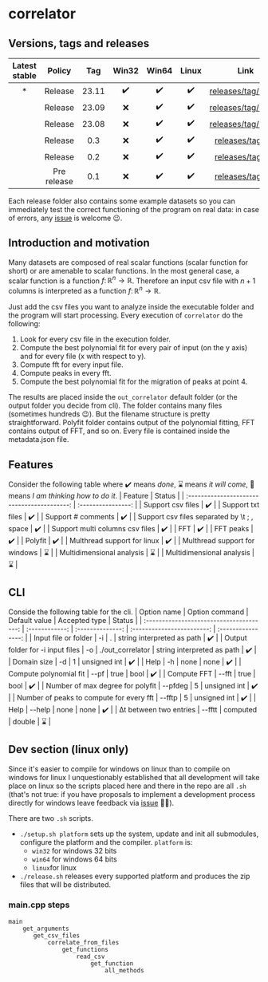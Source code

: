 # correlator

## Versions, tags and releases
| Latest stable |   Policy    |  Tag  |       Win32        |       Win64        |       Linux        |                                     Link                                      |
| :-----------: | :---------: | :---: | :----------------: | :----------------: | :----------------: | :---------------------------------------------------------------------------: |
|       *       |   Release   | 23.11 | :heavy_check_mark: | :heavy_check_mark: | :heavy_check_mark: | [releases/tag/23.09](https://github.com/gttrcr/correlator/releases/tag/23.11) |
|               |   Release   | 23.09 |        :x:         | :heavy_check_mark: | :heavy_check_mark: | [releases/tag/23.09](https://github.com/gttrcr/correlator/releases/tag/23.09) |
|               |   Release   | 23.08 |        :x:         | :heavy_check_mark: | :heavy_check_mark: | [releases/tag/23.08](https://github.com/gttrcr/correlator/releases/tag/23.08) |
|               |   Release   |  0.3  |        :x:         | :heavy_check_mark: | :heavy_check_mark: |   [releases/tag/0.3](https://github.com/gttrcr/correlator/releases/tag/0.3)   |
|               |   Release   |  0.2  |        :x:         | :heavy_check_mark: | :heavy_check_mark: |   [releases/tag/0.2](https://github.com/gttrcr/correlator/releases/tag/0.2)   |
|               | Pre release |  0.1  |        :x:         | :heavy_check_mark: | :heavy_check_mark: |   [releases/tag/0.1](https://github.com/gttrcr/correlator/releases/tag/0.1)   |

Each release folder also contains some example datasets so you can immediately test the correct functioning of the program on real data: in case of errors, any [issue](https://github.com/gttrcr/correlator/issues) is welcome :wink:.

## Introduction and motivation
Many datasets are composed of real scalar functions (scalar function for short) or are amenable to scalar functions. In the most general case, a scalar function is a function $f\colon\mathbb{R}^n\to\mathbb{R}$. Therefore an input csv file with $n+1$ columns is interpreted as a function $f\colon\mathbb{R}^n\to\mathbb{R}$.

Just add the csv files you want to analyze inside the executable folder and the program will start processing. Every execution of ```correlator``` do the following:
1. Look for every csv file in the execution folder.
2. Compute the best polynomial fit for every pair of input (on the y axis) and for every file (x with respect to y).
3. Compute fft for every input file.
4. Compute peaks in every fft.
5. Compute the best polynomial fit for the migration of peaks at point 4.

The results are placed inside the ```out_correlator``` default folder (or the output folder you decide from cli). The folder contains many files (sometimes hundreds :wink:). But the filename structure is pretty straightforward. Polyfit folder contains output of the polynomial fitting, FFT contains output of FFT, and so on. Every file is contained inside the metadata.json file.

## Features
Consider the following table where :heavy_check_mark: means _done_, :hourglass: means _it will come_, :thinking: means _I am thinking how to do it_.
|                   Feature                   |       Status       |
| :-----------------------------------------: | :----------------: |
|              Support csv files              | :heavy_check_mark: |
|              Support txt files              | :heavy_check_mark: |
|             Support # comments              | :heavy_check_mark: |
| Support csv files separated by \t ; , space | :heavy_check_mark: |
|       Support multi columns csv files       | :heavy_check_mark: |
|                     FFT                     | :heavy_check_mark: |
|                  FFT peaks                  | :heavy_check_mark: |
|                   Polyfit                   | :heavy_check_mark: |
|         Multhread support for linux         | :heavy_check_mark: |
|        Multhread support for windows        |    :hourglass:     |
|          Multidimensional analysis          |    :hourglass:     |
|          Multidimensional analysis          |    :hourglass:     |

## CLI
Conside the following table for the cli.
|               Option name                | Option command |  Default value   |       Accepted type        |       Status       |
| :--------------------------------------: | :------------: | :--------------: | :------------------------: | :----------------: |
|           Input file or folder           |       -i       |        .         | string interpreted as path | :heavy_check_mark: |
|     Output folder for -i input files     |       -o       | ./out_correlator | string interpreted as path | :heavy_check_mark: |
|               Domain size                |       -d       |        1         |        unsigned int        | :heavy_check_mark: |
|                   Help                   |       -h       |       none       |            none            | :heavy_check_mark: |
|          Compute polynomial fit          |      --pf      |       true       |            bool            | :heavy_check_mark: |
|               Compute FFT                |     --fft      |       true       |            bool            | :heavy_check_mark: |
|     Number of max degree for polyfit     |    --pfdeg     |        5         |        unsigned int        | :heavy_check_mark: |
| Number of peaks to compute for every fft |     --fftp     |        5         |        unsigned int        | :heavy_check_mark: |
|                   Help                   |     --help     |       none       |            none            | :heavy_check_mark: |
|          Δt between two entries          |     --fftt     |     computed     |           double           |    :hourglass:     |

## Dev section (linux only)
Since it's easier to compile for windows on linux than to compile on windows for linux I unquestionably established that all development will take place on linux so the scripts placed here and there in the repo are all ```.sh``` (that's not true: if you have proposals to implement a development process directly for windows leave feedback via [issue](https://github.com/gttrcr/correlator/issues) :face_in_clouds:).

There are two ```.sh``` scripts.
* ```./setup.sh platform``` sets up the system, update and init all submodules, configure the platform and the compiler. ```platform``` is:
  * ```win32``` for windows 32 bits
  * ```win64``` for windows 64 bits
  * ```linux```for linux
* ```./release.sh``` releases every supported platform and produces the zip files that will be distributed.

### main.cpp steps
```
main
    get_arguments
       get_csv_files
           correlate_from_files
               get_functions
                   read_csv
                       get_function
                           all_methods
```